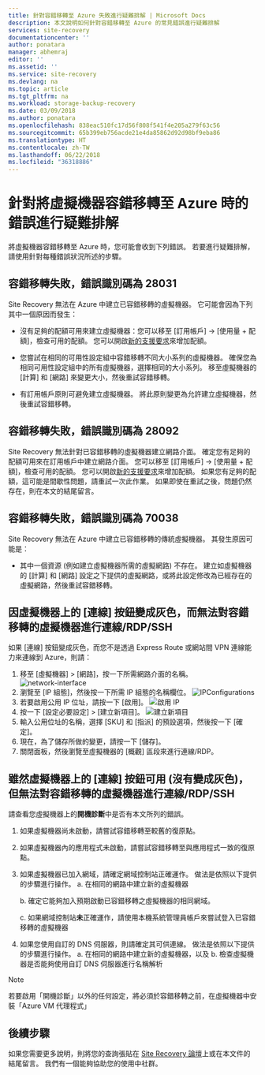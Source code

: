 ```yaml
---
title: 針對容錯移轉至 Azure 失敗進行疑難排解 | Microsoft Docs
description: 本文說明如何針對容錯移轉至 Azure 的常見錯誤進行疑難排解
services: site-recovery
documentationcenter: ''
author: ponatara
manager: abhemraj
editor: ''
ms.assetid: ''
ms.service: site-recovery
ms.devlang: na
ms.topic: article
ms.tgt_pltfrm: na
ms.workload: storage-backup-recovery
ms.date: 03/09/2018
ms.author: ponatara
ms.openlocfilehash: 838eac510fc17d56f808f541f4e205a279f63c56
ms.sourcegitcommit: 65b399eb756acde21e4da85862d92d98bf9eba86
ms.translationtype: HT
ms.contentlocale: zh-TW
ms.lasthandoff: 06/22/2018
ms.locfileid: "36318886"
---
```

# <a name="troubleshoot-errors-when-failing-over-a-virtual-machine-to-azure"></a>針對將虛擬機器容錯移轉至 Azure 時的錯誤進行疑難排解

將虛擬機器容錯移轉至 Azure 時，您可能會收到下列錯誤。 若要進行疑難排解，請使用針對每種錯誤狀況所述的步驟。

## <a name="failover-failed-with-error-id-28031"></a>容錯移轉失敗，錯誤識別碼為 28031

Site Recovery 無法在 Azure 中建立已容錯移轉的虛擬機器。 它可能會因為下列其中一個原因而發生：

* 沒有足夠的配額可用來建立虛擬機器：您可以移至 [訂用帳戶] -> [使用量 + 配額]，檢查可用的配額。 您可以開啟[新的支援要求](http://aka.ms/getazuresupport)來增加配額。

* 您嘗試在相同的可用性設定組中容錯移轉不同大小系列的虛擬機器。 確保您為相同可用性設定組中的所有虛擬機器，選擇相同的大小系列。 移至虛擬機器的 [計算] 和 [網路] 來變更大小，然後重試容錯移轉。

* 有訂用帳戶原則可避免建立虛擬機器。 將此原則變更為允許建立虛擬機器，然後重試容錯移轉。

## <a name="failover-failed-with-error-id-28092"></a>容錯移轉失敗，錯誤識別碼為 28092

Site Recovery 無法針對已容錯移轉的虛擬機器建立網路介面。 確定您有足夠的配額可用來在訂用帳戶中建立網路介面。 您可以移至 [訂用帳戶] -> [使用量 + 配額]，檢查可用的配額。 您可以開啟[新的支援要求](http://aka.ms/getazuresupport)來增加配額。 如果您有足夠的配額，這可能是間歇性問題，請重試一次此作業。 如果即使在重試之後，問題仍然存在，則在本文的結尾留言。  

## <a name="failover-failed-with-error-id-70038"></a>容錯移轉失敗，錯誤識別碼為 70038

Site Recovery 無法在 Azure 中建立已容錯移轉的傳統虛擬機器。 其發生原因可能是：

* 其中一個資源 (例如建立虛擬機器所需的虛擬網路) 不存在。 建立如虛擬機器的 [計算] 和 [網路] 設定之下提供的虛擬網路，或將此設定修改為已經存在的虛擬網路，然後重試容錯移轉。

## <a name="unable-to-connectrdpssh-to-the-failed-over-virtual-machine-due-to-grayed-out-connect-button-on-the-virtual-machine"></a>因虛擬機器上的 [連線] 按鈕變成灰色，而無法對容錯移轉的虛擬機器進行連線/RDP/SSH

如果 [連線] 按鈕變成灰色，而您不是透過 Express Route 或網站間 VPN 連線能力來連線到 Azure，則請：

1. 移至 [虛擬機器] > [網路]，按一下所需網路介面的名稱。  ![network-interface](media/site-recovery-failover-to-azure-troubleshoot/network-interface.PNG)
2. 瀏覽至 [IP 組態]，然後按一下所需 IP 組態的名稱欄位。 ![IPConfigurations](media/site-recovery-failover-to-azure-troubleshoot/IpConfigurations.png)
3. 若要啟用公用 IP 位址，請按一下 [啟用]。 ![啟用 IP](media/site-recovery-failover-to-azure-troubleshoot/Enable-Public-IP.png)
4. 按一下 [設定必要設定] > [建立新項目]。 ![建立新項目](media/site-recovery-failover-to-azure-troubleshoot/Create-New-Public-IP.png)
5. 輸入公用位址的名稱，選擇 [SKU] 和 [指派] 的預設選項，然後按一下 [確定]。
6. 現在，為了儲存所做的變更，請按一下 [儲存]。
7. 關閉面板，然後瀏覽至虛擬機器的 [概觀] 區段來進行連線/RDP。

## <a name="unable-to-connectrdpssh-to-the-failed-over-virtual-machine-even-though-connect-button-is-available-not-grayed-out-on-the-virtual-machine"></a>雖然虛擬機器上的 [連線] 按鈕可用 (沒有變成灰色)，但無法對容錯移轉的虛擬機器進行連線/RDP/SSH

請查看您虛擬機器上的**開機診斷**中是否有本文所列的錯誤。

1. 如果虛擬機器尚未啟動，請嘗試容錯移轉至較舊的復原點。
2. 如果虛擬機器內的應用程式未啟動，請嘗試容錯移轉至與應用程式一致的復原點。
3. 如果虛擬機器已加入網域，請確定網域控制站正確運作。 做法是依照以下提供的步驟進行操作。
    a. 在相同的網路中建立新的虛擬機器

    b.  確定它能夠加入預期啟動已容錯移轉之虛擬機器的相同網域。

    c. 如果網域控制站**未**正確運作，請使用本機系統管理員帳戶來嘗試登入已容錯移轉的虛擬機器
4. 如果您使用自訂的 DNS 伺服器，則請確定其可供連線。 做法是依照以下提供的步驟進行操作。
    a. 在相同的網路中建立新的虛擬機器，以及 b. 檢查虛擬機器是否能夠使用自訂 DNS 伺服器進行名稱解析

>[!Note]
>若要啟用「開機診斷」以外的任何設定，將必須於容錯移轉之前，在虛擬機器中安裝「Azure VM 代理程式」

## <a name="next-steps"></a>後續步驟

如果您需要更多說明，則將您的查詢張貼在 [Site Recovery 論壇](https://social.msdn.microsoft.com/Forums/azure/home?forum=hypervrecovmgr)上或在本文件的結尾留言。 我們有一個能夠協助您的使用中社群。
